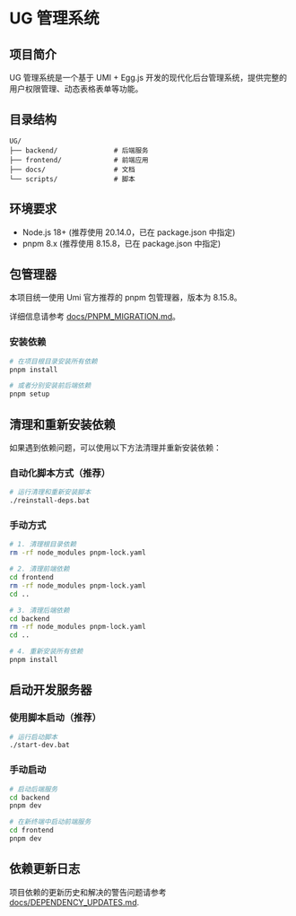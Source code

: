 # UG 管理系统

## 项目简介

UG 管理系统是一个基于 UMI + Egg.js 开发的现代化后台管理系统，提供完整的用户权限管理、动态表格表单等功能。

## 目录结构

```
UG/
├── backend/              # 后端服务
├── frontend/             # 前端应用
├── docs/                 # 文档
└── scripts/              # 脚本
```

## 环境要求

- Node.js 18+ (推荐使用 20.14.0，已在 package.json 中指定)
- pnpm 8.x (推荐使用 8.15.8，已在 package.json 中指定)

## 包管理器

本项目统一使用 Umi 官方推荐的 pnpm 包管理器，版本为 8.15.8。

详细信息请参考 [docs/PNPM_MIGRATION.md](docs/PNPM_MIGRATION.md)。

### 安装依赖

```bash
# 在项目根目录安装所有依赖
pnpm install

# 或者分别安装前后端依赖
pnpm setup
```

## 清理和重新安装依赖

如果遇到依赖问题，可以使用以下方法清理并重新安装依赖：

### 自动化脚本方式（推荐）

```bash
# 运行清理和重新安装脚本
./reinstall-deps.bat
```

### 手动方式

```bash
# 1. 清理根目录依赖
rm -rf node_modules pnpm-lock.yaml

# 2. 清理前端依赖
cd frontend
rm -rf node_modules pnpm-lock.yaml
cd ..

# 3. 清理后端依赖
cd backend
rm -rf node_modules pnpm-lock.yaml
cd ..

# 4. 重新安装所有依赖
pnpm install
```

## 启动开发服务器

### 使用脚本启动（推荐）

```bash
# 运行启动脚本
./start-dev.bat
```

### 手动启动

```bash
# 启动后端服务
cd backend
pnpm dev

# 在新终端中启动前端服务
cd frontend
pnpm dev
```

## 依赖更新日志

项目依赖的更新历史和解决的警告问题请参考 [docs/DEPENDENCY_UPDATES.md](docs/DEPENDENCY_UPDATES.md).
